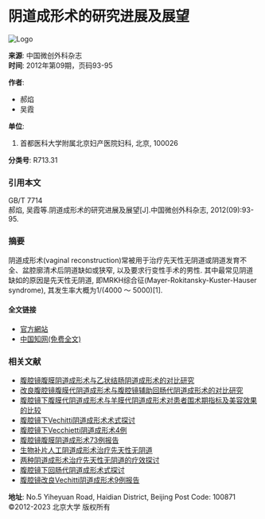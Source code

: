 # 阴道成形术的研究进展及展望

![Logo](/web/images/logo.png)

**来源**: 中国微创外科杂志  
**时间**: 2012年第09期，页码93-95  

**作者**:
- 郝焰
- 吴霞

**单位**:
1. 首都医科大学附属北京妇产医院妇科, 北京, 100026

**分类号**: R713.31

### **引用本文**

GB/T 7714  
郝焰, 吴霞等.阴道成形术的研究进展及展望[J].中国微创外科杂志, 2012(09):93-95.

### **摘要**

阴道成形术(vaginal reconstruction)常被用于治疗先天性无阴道或阴道发育不全、盆腔廓清术后阴道缺如或狭窄, 以及要求行变性手术的男性. 其中最常见阴道缺如的原因是先天性无阴道, 即MRKH综合征(Mayer-Rokitansky-Kuster-Hauser syndrome), 其发生率大概为1/(4000 ～ 5000)[1].

#### **全文链接**
- [官方網站](http://zgwcwk.paperopen.com/)  
- [中国知网(免费全文)](http://kns.cnki.net/KCMS/detail/detail.aspx?filename=ZWWK201209035&DBName=cjfqtotal&dbcode=cjfq)

### **相关文献**
- [腹腔镜腹膜阴道成形术与乙状结肠阴道成形术的对比研究](https://www.lib.pku.edu.cn/portal/)
- [改良腹腔镜腹膜代阴道成形术与腹腔镜辅助回肠代阴道成形术的对比研究](https://www.lib.pku.edu.cn/portal/)
- [腹腔镜下腹膜代阴道成形术与羊膜代阴道成形术对患者围术期指标及美容效果的比较](https://www.lib.pku.edu.cn/portal/)
- [腹腔镜下Vechitti阴道成形术术式探讨](https://www.lib.pku.edu.cn/portal/)
- [腹腔镜下Vecchietti阴道成形术4例](https://www.lib.pku.edu.cn/portal/)
- [腹腔镜腹膜阴道成形术73例报告](https://www.lib.pku.edu.cn/portal/)
- [生物补片人工阴道成形术治疗先天性无阴道](https://www.lib.pku.edu.cn/portal/)
- [两种阴道成形术治疗先天性无阴道的疗效探讨](https://www.lib.pku.edu.cn/portal/)
- [腹腔镜下回肠代阴道成形术式探讨](https://www.lib.pku.edu.cn/portal/)
- [腹腔镜改良Vechitti阴道成形术9例报告](https://www.lib.pku.edu.cn/portal/)

**地址**: No.5 Yiheyuan Road, Haidian District, Beijing  Post Code: 100871  
©2012-2023 北京大学 版权所有
<!-- tcd_original_link http://ccj.pku.edu.cn/article/info?id=309776318 -->
